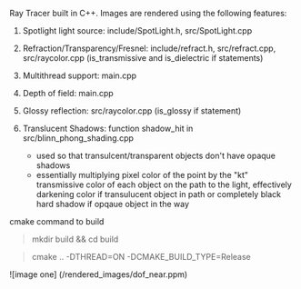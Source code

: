 Ray Tracer built in C++. Images are rendered using the following features:

1. Spotlight light source: include/SpotLight.h, src/SpotLight.cpp
    
2. Refraction/Transparency/Fresnel: include/refract.h, src/refract.cpp, src/raycolor.cpp (is_transmissive and is_dielectric if statements)
 
3. Multithread support: main.cpp
    
3. Depth of field: main.cpp
    
4. Glossy reflection: src/raycolor.cpp (is_glossy if statement)
    
5. Translucent Shadows: function shadow_hit in src/blinn_phong_shading.cpp
    - used so that transulcent/transparent objects don't have opaque shadows
    - essentially multiplying pixel color of the point by the "kt" transmissive color of each object on the path to the light, effectively darkening color if transulucent object in path or completely black hard shadow if opqaue object in the way
    
    
cmake command to build
> mkdir build && cd build

> cmake .. -DTHREAD=ON -DCMAKE_BUILD_TYPE=Release


![image one]
(/rendered_images/dof_near.ppm)

